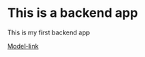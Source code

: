 # This is a backend app 
This is my first backend app

[Model-link](https://deepak.freewebhostmost.com)
